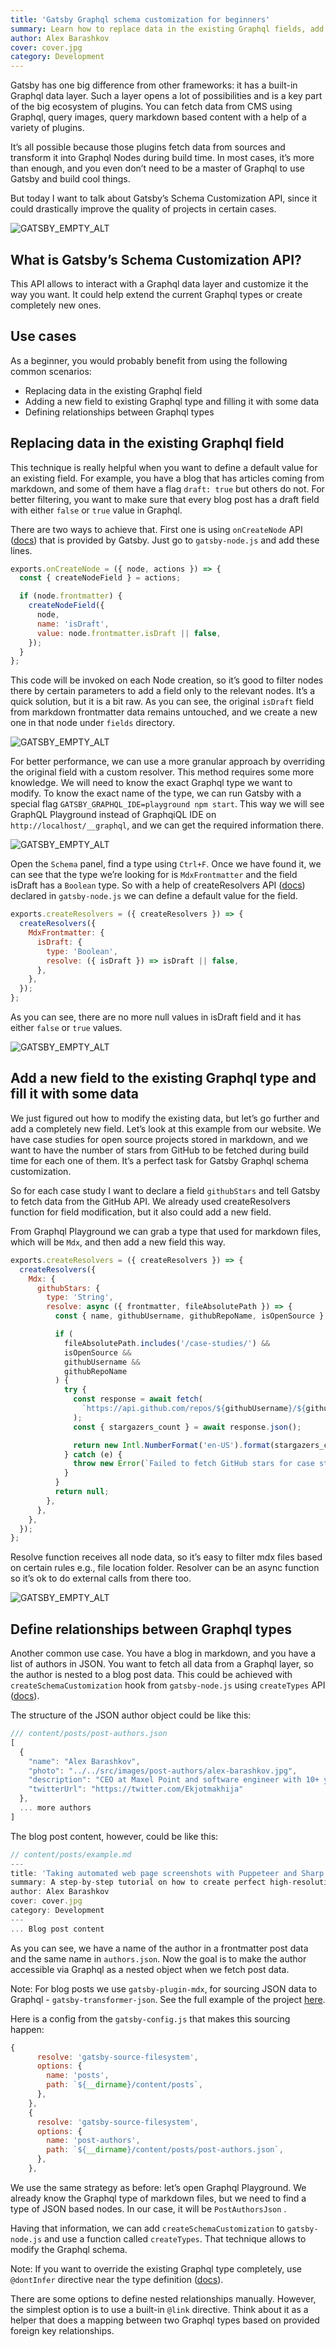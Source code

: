 ```yaml
---
title: 'Gatsby Graphql schema customization for beginners'
summary: Learn how to replace data in the existing Graphql fields, add new ones and define relationships between objects.
author: Alex Barashkov
cover: cover.jpg
category: Development
---
```


Gatsby has one big difference from other frameworks: it has a built-in Graphql data layer. Such a layer opens a lot of possibilities and is a key part of the big ecosystem of plugins. You can fetch data from CMS using Graphql, query images, query markdown based content with a help of a variety of plugins.

It’s all possible because those plugins fetch data from sources and transform it into Graphql Nodes during build time. In most cases, it’s more than enough, and you even don’t need to be a master of Graphql to use Gatsby and build cool things.

But today I want to talk about Gatsby’s Schema Customization API, since it could drastically improve the quality of projects in certain cases.

![GATSBY_EMPTY_ALT](./illustration.jpg)

## What is Gatsby’s Schema Customization API?

This API allows to interact with a Graphql data layer and customize it the way you want. It could help extend the current Graphql types or create completely new ones.

## Use cases

As a beginner, you would probably benefit from using the following common scenarios:

- Replacing data in the existing Graphql field
- Adding a new field to existing Graphql type and filling it with some data
- Defining relationships between Graphql types

## **Replacing data in the existing Graphql field**

This technique is really helpful when you want to define a default value for an existing field. For example, you have a blog that has articles coming from markdown, and some of them have a flag `draft: true` but others do not. For better filtering, you want to make sure that every blog post has a draft field with either `false` or `true` value in Graphql.

There are two ways to achieve that. First one is using `onCreateNode` API ([docs](https://www.gatsbyjs.com/docs/reference/config-files/gatsby-node/#onCreateNode)) that is provided by Gatsby. Just go to `gatsby-node.js` and add these lines.

```jsx
exports.onCreateNode = ({ node, actions }) => {
  const { createNodeField } = actions;

  if (node.frontmatter) {
    createNodeField({
      node,
      name: 'isDraft',
      value: node.frontmatter.isDraft || false,
    });
  }
};
```

This code will be invoked on each Node creation, so it’s good to filter nodes there by certain parameters to add a field only to the relevant nodes. It’s a quick solution, but it is a bit raw. As you can see, the original `isDraft` field from markdown frontmatter data remains untouched, and we create a new one in that node under `fields` directory.

![GATSBY_EMPTY_ALT](./screenshot-1.png)

For better performance, we can use a more granular approach by overriding the original field with a custom resolver. This method requires some more knowledge. We will need to know the exact Graphql type we want to modify. To know the exact name of the type, we can run Gatsby with a special flag `GATSBY_GRAPHQL_IDE=playground npm start`. This way we will see GraphQL Playground instead of GraphqiQL IDE on `http://localhost/__graphql`, and we can get the required information there.

![GATSBY_EMPTY_ALT](./screenshot-2.png)

Open the `Schema` panel, find a type using `Ctrl+F`. Once we have found it, we can see that the type we’re looking for is `MdxFrontmatter` and the field isDraft has a `Boolean` type. So with a help of createResolvers API ([docs](https://www.gatsbyjs.com/docs/reference/graphql-data-layer/schema-customization/#createresolvers-api)) declared in `gatsby-node.js` we can define a default value for the field.

```jsx
exports.createResolvers = ({ createResolvers }) => {
  createResolvers({
    MdxFrontmatter: {
      isDraft: {
        type: 'Boolean',
        resolve: ({ isDraft }) => isDraft || false,
      },
    },
  });
};
```

As you can see, there are no more null values in isDraft field and it has either `false` or `true` values.

![GATSBY_EMPTY_ALT](./screenshot-3.png)

## Add a new field to the existing Graphql type and fill it with some data

We just figured out how to modify the existing data, but let’s go further and add a completely new field. Let’s look at this example from our website. We have case studies for open source projects stored in markdown, and we want to have the number of stars from GitHub to be fetched during build time for each one of them. It’s a perfect task for Gatsby Graphql schema customization.

So for each case study I want to declare a field `githubStars` and tell Gatsby to fetch data from the GitHub API. We already used createResolvers function for field modification, but it also could add a new field.

From Graphql Playground we can grab a type that used for markdown files, which will be `Mdx`, and then add a new field this way.

```jsx
exports.createResolvers = ({ createResolvers }) => {
  createResolvers({
    Mdx: {
      githubStars: {
        type: 'String',
        resolve: async ({ frontmatter, fileAbsolutePath }) => {
          const { name, githubUsername, githubRepoName, isOpenSource } = frontmatter;

          if (
            fileAbsolutePath.includes('/case-studies/') &&
            isOpenSource &&
            githubUsername &&
            githubRepoName
          ) {
            try {
              const response = await fetch(
                `https://api.github.com/repos/${githubUsername}/${githubRepoName}`
              );
              const { stargazers_count } = await response.json();

              return new Intl.NumberFormat('en-US').format(stargazers_count);
            } catch (e) {
              throw new Error(`Failed to fetch GitHub stars for case study "${name}"`);
            }
          }
          return null;
        },
      },
    },
  });
};
```

Resolve function receives all node data, so it’s easy to filter mdx files based on certain rules e.g., file location folder. Resolver can be an async function so it’s ok to do external calls from there too.

![GATSBY_EMPTY_ALT](./screenshot-4.png)

## Define relationships between Graphql types

Another common use case. You have a blog in markdown, and you have a list of authors in JSON. You want to fetch all data from a Graphql layer, so the author is nested to a blog post data. This could be achieved with `createSchemaCustomization` hook from `gatsby-node.js` using `createTypes` API ([docs](https://www.gatsbyjs.com/docs/reference/config-files/gatsby-node/#createSchemaCustomization)).

The structure of the JSON author object could be like this:

```jsx
/// content/posts/post-authors.json
[
  {
    "name": "Alex Barashkov",
    "photo": "../../src/images/post-authors/alex-barashkov.jpg",
    "description": "CEO at Maxel Point and software engineer with 10+ years of web development experience. Currently focused on React, Next.js, Gatsby.",
    "twitterUrl": "https://twitter.com/Ekjotmakhija"
  },
  ... more authors
]
```

The blog post content, however, could be like this:

```jsx
// content/posts/example.md
---
title: 'Taking automated web page screenshots with Puppeteer and Sharp'
summary: A step-by-step tutorial on how to create perfect high-resolution web page screenshots automatically. No fuss, it just works.
author: Alex Barashkov
cover: cover.jpg
category: Development
---
... Blog post content
```

As you can see, we have a name of the author in a frontmatter post data and the same name in `authors.json`. Now the goal is to make the author accessible via Graphql as a nested object when we fetch post data.

Note: For blog posts we use `gatsby-plugin-mdx`, for sourcing JSON data to Graphql - `gatsby-transformer-json`. See the full example of the project [here](https://github.com/maxel-point/maxelpoint-website).

Here is a config from the `gatsby-config.js` that makes this sourcing happen:

```jsx
{
      resolve: 'gatsby-source-filesystem',
      options: {
        name: 'posts',
        path: `${__dirname}/content/posts`,
      },
    },
    {
      resolve: 'gatsby-source-filesystem',
      options: {
        name: 'post-authors',
        path: `${__dirname}/content/posts/post-authors.json`,
      },
    },
```

We use the same strategy as before: let’s open Graphql Playground. We already know the Graphql type of markdown files, but we need to find a type of JSON based nodes. In our case, it will be `PostAuthorsJson` .

Having that information, we can add `createSchemaCustomization` to `gatsby-node.js` and use a function called `createTypes`. That technique allows to modify the Graphql schema.

Note: If you want to override the existing Graphql type completely, use `@dontInfer` directive near the type definition ([docs](https://www.gatsbyjs.com/docs/reference/graphql-data-layer/schema-customization/#opting-out-of-type-inference)).

There are some options to define nested relationships manually. However, the simplest option is to use a built-in `@link` directive. Think about it as a helper that does a mapping between two Graphql types based on provided foreign key relationships.

<Video src="https://pixel-point-website.s3.amazonaws.com/posts/2022-05-14-gatsby-graphql-schema-customization-for-beginners/video.mp4" width="1920" height="1080" poster="./video-cover-1.jpg" controls muted></Video>

Let’s check it out. Add this code to the `gatsby-node.js` and see the result.

```jsx
exports.createSchemaCustomization = ({ actions }) => {
  const { createTypes } = actions;
  createTypes(`
    type Mdx implements Node {
      author: PostAuthorsJson @link(by: "name", from: "frontmatter.author")
    }
  `);
};
```

Now authors are linked to markdown nodes. This way you can fetch nested data and even filter results by author’s information.

![GATSBY_EMPTY_ALT](./screenshot-5.png)

### Summary

Now you know how to modify the Gatsby Graphql schema, and I hope you find it useful for your project. All three examples are available [here](https://github.com/maxel-point/maxelpoint-website) in our GitHub website repository.
